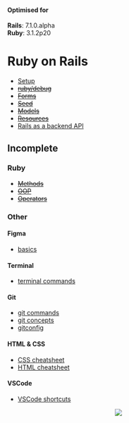 <div id="top"></div>

#### Optimised for

<strong>Rails</strong>: 7.1.0.alpha <br>
<strong>Ruby</strong>: 3.1.2p20
<br>

# Ruby on Rails

- [Setup](/setup.md)
- ~~[ruby/debug](rails/debug.md)~~
- ~~[Forms](rails/forms.md)~~
- ~~[Seed](/rails/seed.md)~~
- ~~[Models](/rails/models.md)~~
- ~~[Resources](/rails/resources.md)~~
- [Rails as a backend API](/rails/react.md)
<!-- ~~[Routes](/routes.md)~~
- ~~[Views](views.md)~~
- ~~[RSpec](/rspec.md)~~
- ~~[Style Guide](/style.md)~~
- ~~[AJAX](/ajax.md)~~ -->


## Incomplete

### Ruby
- ~~[Methods](/ruby/methods.md)~~
- ~~[OOP](/ruby/oop.md)~~
- ~~[Operators](/ruby/operators.md)~~

### Other

#### Figma
- [basics](/other/figma.md)

#### Terminal
- [terminal commands](/other/terminal.md)

#### Git
- [git commands](/other/git.md)
- [git concepts](/other/concepts.md)
- [gitconfig](/other/gitconfig.md)

#### HTML & CSS
- [CSS cheatsheet](/other/css.md)
- [HTML cheatsheet](/other/html.md)

#### VSCode
- [VSCode shortcuts](/other/vscode.md)

<p align="center">
  <img src="https://visitor-badge.laobi.icu/badge?page_id=adrianHards/rails-guide" id="counter">
</p>

<!--
[Back to Basics: HTTP Requests in Rails Apps](https://thoughtbot.com/blog/back-to-basics-http-requests)

https://thoughtbot.com/upcase/videos/apis-http-json

[Adding Routes to a Rails API](https://www.learnhowtoprogram.com/ruby-and-rails/building-an-api/adding-routes-to-a-rails-api)

https://medium.com/podiihq/understanding-rails-routes-and-restful-design-a192d64cbbb5
[Routing in Rails · Codegram](https://www.codegram.com/blog/routing-in-rails/)
-->
